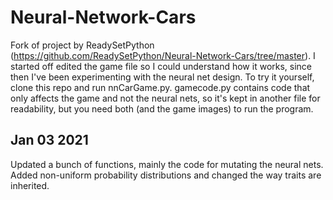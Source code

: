 # Neural-Network-Cars

Fork of project by ReadySetPython (https://github.com/ReadySetPython/Neural-Network-Cars/tree/master). I started off edited the game file so I could understand how it works, since then I've been experimenting with the neural net design. To try it yourself, clone this repo and run nnCarGame.py. gamecode.py contains code that only affects the game and not the neural nets, so it's kept in another file for readability, but you need both (and the game images) to run the program.

## Jan 03 2021

Updated a bunch of functions, mainly the code for mutating the neural nets. Added non-uniform probability distributions and changed the way traits are inherited.

